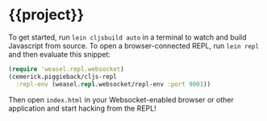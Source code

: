 # {{project}}

To get started, run `lein cljsbuild auto` in a terminal to watch and
build Javascript from source.  To open a browser-connected REPL, run
`lein repl` and then evaluate this snippet:

```clojure
(require 'weasel.repl.websocket)
(cemerick.piggieback/cljs-repl
  :repl-env (weasel.repl.websocket/repl-env :port 9001))
```

Then open `index.html` in your Websocket-enabled browser or other
application and start hacking from the REPL!
